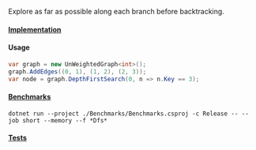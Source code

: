 Explore as far as possible along each branch before backtracking.

#### [Implementation](https://github.com/Timmoth/DsaDotnet/blob/main/DsaDotnet/Search/Dfs.cs)

#### Usage
```cs
var graph = new UnWeightedGraph<int>();
graph.AddEdges((0, 1), (1, 2), (2, 3));
var node = graph.DepthFirstSearch(0, n => n.Key == 3);
```

#### [Benchmarks](https://github.com/Timmoth/DsaDotnet/blob/main/Benchmarks/Search/DfsBenchmarks.cs)
```
dotnet run --project ./Benchmarks/Benchmarks.csproj -c Release -- --job short --memory --f *Dfs*
```

#### [Tests](https://github.com/Timmoth/DsaDotnet/blob/main/Tests/Search/DfsTests.cs)